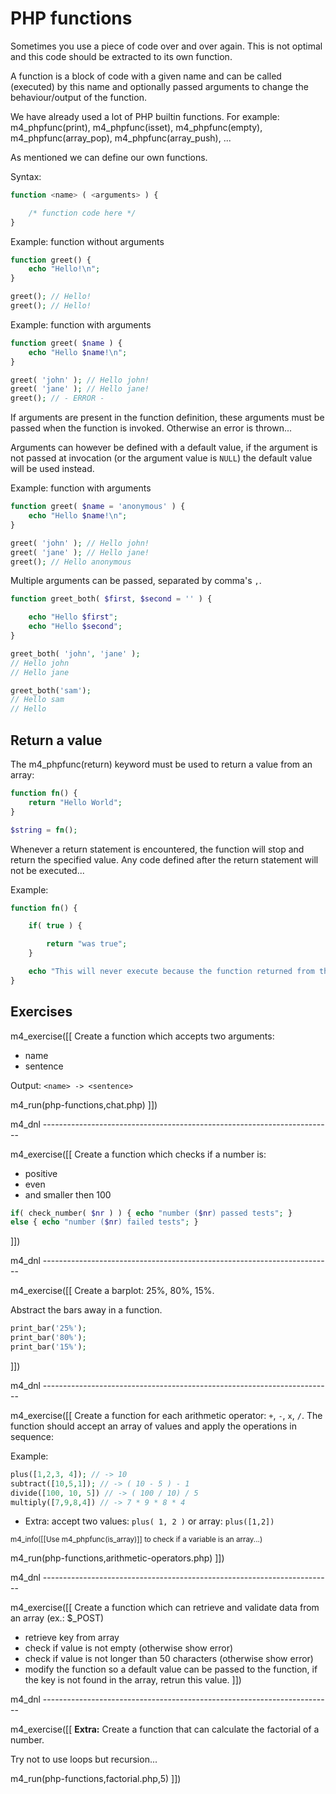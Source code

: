 # PHP functions

Sometimes you use a piece of code over and over again. This is not optimal and this code should be extracted to its own function.

A function is a block of code with a given name and can be called (executed) by this name and optionally passed arguments to change the behaviour/output of the function.

We have already used a lot of PHP builtin functions. For example:
m4_phpfunc(print),
m4_phpfunc(isset),
m4_phpfunc(empty),
m4_phpfunc(array_pop),
m4_phpfunc(array_push),
...

As mentioned we can define our own functions.

Syntax:

```php
function <name> ( <arguments> ) {

    /* function code here */
}
```

Example: function without arguments

```php
function greet() {
    echo "Hello!\n";
}

greet(); // Hello!
greet(); // Hello!
```

Example: function with arguments

```php
function greet( $name ) {
    echo "Hello $name!\n";
}

greet( 'john' ); // Hello john!
greet( 'jane' ); // Hello jane!
greet(); // - ERROR -
```

If arguments are present in the function definition, these arguments must be
passed when the function is invoked. Otherwise an error is thrown...

Arguments can however be defined with a default value, if the argument is not
passed at invocation (or the argument value is `NULL`) the default value will
be used instead.

Example: function with arguments

```php
function greet( $name = 'anonymous' ) {
    echo "Hello $name!\n";
}

greet( 'john' ); // Hello john!
greet( 'jane' ); // Hello jane!
greet(); // Hello anonymous
```

Multiple arguments can be passed, separated by comma's `,`.

```php
function greet_both( $first, $second = '' ) {

    echo "Hello $first";
    echo "Hello $second";
}

greet_both( 'john', 'jane' );
// Hello john
// Hello jane

greet_both('sam');
// Hello sam
// Hello
```

## Return a value

The m4_phpfunc(return) keyword must be used to return a value from an array:

```php
function fn() {
    return "Hello World";
}

$string = fn();
```

Whenever a return statement is encountered, the function will stop and return
the specified value. Any code defined after the return statement will not be
executed...

Example:

```php
function fn() {

    if( true ) {

        return "was true";
    }

    echo "This will never execute because the function returned from the if statement";
}
```

## Exercises

m4_exercise([[
Create a function which accepts two arguments:

- name
- sentence

Output: `<name> -> <sentence>`

m4_run(php-functions,chat.php)
]])

m4_dnl ------------------------------------------------------------------------

m4_exercise([[
Create a function which checks if a number is:

* positive
* even
* and smaller then 100

```php
if( check_number( $nr ) ) { echo "number ($nr) passed tests"; }
else { echo "number ($nr) failed tests"; }
```
]])

m4_dnl ------------------------------------------------------------------------

m4_exercise([[
Create a barplot: 25%, 80%, 15%.

Abstract the bars away in a function.

```php
print_bar('25%');
print_bar('80%');
print_bar('15%');
```
]])

m4_dnl ------------------------------------------------------------------------

m4_exercise([[
Create a function for each arithmetic operator: `+`, `-`, `x`, `/`.
The function should accept an array of values and apply the operations in sequence:

Example:
```php
plus([1,2,3, 4]); // -> 10
subtract([10,5,1]); // -> ( 10 - 5 ) - 1
divide([100, 10, 5]) // -> ( 100 / 10) / 5
multiply([7,9,8,4]) // -> 7 * 9 * 8 * 4
```

* Extra: accept two values: `plus( 1, 2 )` or array: `plus([1,2])`
<small>
m4_info([[Use m4_phpfunc(is_array)]] to check if a variable is an array...)
</small>

m4_run(php-functions,arithmetic-operators.php)
]])

m4_dnl ------------------------------------------------------------------------

m4_exercise([[
Create a function which can retrieve and validate data from an array (ex.: $_POST)

* retrieve key from array
* check if value is not empty (otherwise show error)
* check if value is not longer than 50 characters (otherwise show error)
* modify the function so a default value can be passed to the function, if the
  key is not found in the array, retrun this value.
]])

m4_dnl ------------------------------------------------------------------------

m4_exercise([[
**Extra:** Create a function that can calculate the factorial of a number.

Try not to use loops but recursion...

m4_run(php-functions,factorial.php,5)
]])
